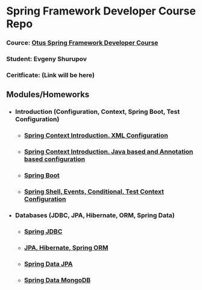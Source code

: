 # Spring Framework Developer Course Repo

### Cource: [Otus Spring Framework Developer Course](https://otus.ru/lessons/javaspring/)
### Student: Evgeny Shurupov
### Ceritficate: (Link will be here)

## Modules/Homeworks

- ### Introduction (Configuration, Context, Spring Boot, Test Configuration)

    - ### [Spring Context Introduction. XML Configuration](01-introduction-xml-configuration)
    - ### [Spring Context Introduction. Java based and Annotation based configuration](02-introduction-java-annotation-configuration)
    - ### [Spring Boot](03-spring-boot)
    - ### [Spring Shell, Events, Conditional, Test Context Configuration](05-spring-shell)

- ### Databases (JDBC, JPA, Hibernate, ORM, Spring Data)
    - ### [Spring JDBC](07-spring-jdbc)
    - ### [JPA, Hibernate, Spring ORM](09-jpa-hibernate-spring-orm)
    - ### [Spring Data JPA](11-spring-data-jpa)
    - ### [Spring Data MongoDB](13-spring-data-mongodb)


